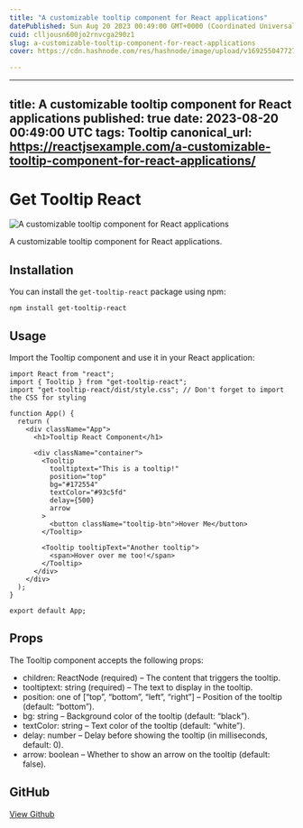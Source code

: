 ```yaml
---
title: "A customizable tooltip component for React applications"
datePublished: Sun Aug 20 2023 00:49:00 GMT+0000 (Coordinated Universal Time)
cuid: clljousn600jo2rnvcga290z1
slug: a-customizable-tooltip-component-for-react-applications
cover: https://cdn.hashnode.com/res/hashnode/image/upload/v1692550477275/16045178-a8b9-46b8-af68-8e7b4a72ad75.jpeg

---
```


---
title: A customizable tooltip component for React applications
published: true
date: 2023-08-20 00:49:00 UTC
tags: Tooltip
canonical_url: https://reactjsexample.com/a-customizable-tooltip-component-for-react-applications/
---

# Get Tooltip React
 ![A customizable tooltip component for React applications](https://cdn.hashnode.com/res/hashnode/image/upload/v1692550477275/16045178-a8b9-46b8-af68-8e7b4a72ad75.jpeg)

A customizable tooltip component for React applications.

## Installation

You can install the `get-tooltip-react` package using npm:

```
npm install get-tooltip-react
```

## Usage

Import the Tooltip component and use it in your React application:

```
import React from "react";
import { Tooltip } from "get-tooltip-react";
import "get-tooltip-react/dist/style.css"; // Don't forget to import the CSS for styling

function App() {
  return (
    <div className="App">
      <h1>Tooltip React Component</h1>

      <div className="container">
        <Tooltip
          tooltiptext="This is a tooltip!"
          position="top"
          bg="#172554"
          textColor="#93c5fd"
          delay={500}
          arrow
        >
          <button className="tooltip-btn">Hover Me</button>
        </Tooltip>

        <Tooltip tooltipText="Another tooltip">
          <span>Hover over me too!</span>
        </Tooltip>
      </div>
    </div>
  );
}

export default App;
```

## Props

The Tooltip component accepts the following props:

- children: ReactNode (required) – The content that triggers the tooltip.
- tooltiptext: string (required) – The text to display in the tooltip.
- position: one of [“top”, “bottom”, “left”, “right”] – Position of the tooltip (default: “bottom”).
- bg: string – Background color of the tooltip (default: “black”).
- textColor: string – Text color of the tooltip (default: “white”).
- delay: number – Delay before showing the tooltip (in milliseconds, default: 0).
- arrow: boolean – Whether to show an arrow on the tooltip (default: false).

## GitHub

[View Github](https://github.com/khuranamanan/get-tooltip-react?ref=reactjsexample.com)